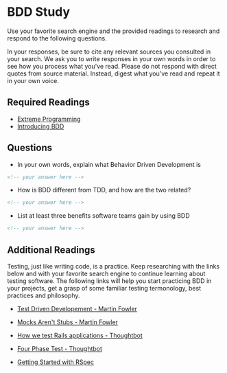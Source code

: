 # BDD Study

Use your favorite search engine and the provided readings to research and
respond to the following questions.

In your responses, be sure to cite any relevant sources you consulted in your
search. We ask you to write responses in your own words in order to see how you
process what you've read. Please do not respond with direct quotes from source
material. Instead, digest what you've read and repeat it in your own voice.

## Required Readings

-   [Extreme Programming](https://airbrake.io/blog/sdlc/extreme-programming)
-   [Introducing BDD](https://dannorth.net/introducing-bdd/)

## Questions

- In your own words, explain what Behavior Driven Development is

```md
<!-- your answer here -->
```

- How is BDD different from TDD, and how are the two related?

```md
<!-- your answer here -->
```

- List at least three benefits software teams gain by using BDD

```md
<!-- your answer here -->
```

## Additional Readings

Testing, just like writing code, is a practice. Keep researching with the links below and with your favorite search engine to continue learning about testing software. The following links will help you start practicing BDD in your projects, get a grasp of some familiar testing termonology, best practices and philosophy.

- [Test Driven Developement - Martin Fowler]( https://www.martinfowler.com/bliki/TestDrivenDevelopment.html)

- [Mocks Aren't Stubs - Martin Fowler](https://www.martinfowler.com/articles/mocksArentStubs.html)

- [How we test Rails applications - Thoughtbot](https://thoughtbot.com/blog/how-we-test-rails-applications)

- [Four Phase Test - Thoughtbot](https://thoughtbot.com/blog/four-phase-test)

- [Getting Started with RSpec](https://semaphoreci.com/community/tutorials/getting-started-with-rspec)

